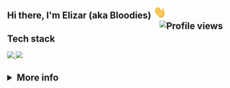 <h2>
     Hi there, I'm Elizar (aka Bloodies) <img width="30px" height="30" src="https://github.com/Bloodies/Bloodies/blob/Bloodies/resources/Hi.gif" /> <img align="right" src="https://gpvc.arturio.dev/Bloodies" alt="Profile views">
</h2>

## <!-- 🛠 &nbsp; -->Tech stack

<div align="left">
     <a href="https://github.com/Bloodies">
          <img width="53%" src="https://github-readme-stats.vercel.app/api?username=Bloodies&hide_title=true&hide_border=true&show_icons=true&include_all_commits=true&count_private=true&bg_color=-20,0D1117,002137&title_color=FFFFFF&text_color=FFFFFF&icon_color=79FF97&theme=graywhite&disable_animations=false">
          <img width="46%" src="https://github-readme-stats.vercel.app/api/top-langs?username=Bloodies&hide_title=true&hide_border=true&show_icons=true&bg_color=20,002137,0D1117&title_color=FFFFFF&text_color=FFFFFF&icon_color=FFFFFF&theme=graywhite&layout=compact">
     <!-- color stack (git-dark-0D1117) (git-to-cream-0D1117-907578) (blue-to-viol-21D4FD-B721FF) -->
     </a>
</div>

<h2>
     <details>
          <summary>More info</summary>
          <a align="center" href="https://github.com/Bloodies">
               <img src="https://activity-graph.herokuapp.com/graph?username=Bloodies&hide_title=true&hide_border=true&color=FFFFFF&line=FFFFFF&point=FFFFFF&area_color=79FF97&bg_color=0D1117&area=true&theme=graywhite">
               <!-- <img align="center" src="https://novatorem-kyzbk7wxl-6877sqkj18nrgl96aonlyuwll.vercel.app/api/spotify"> -->
          </a>
     </details>
</h2>

<!-- [![Spotify](https://novatorem-kyzbk7wxl-bardiesel.vercel.app/api/spotify)](https://open.spotify.com/user/31doy22mvycwt43tx6ajtqe7tdtu) -->

<!--
**Bloodies/Bloodies** is a ✨ _special_ ✨ repository because its `README.md` (this file) appears on your GitHub profile.

Here are some ideas to get you started:

- 🔭 I’m currently working on ...
- 🌱 I’m currently learning ...
- 👯 I’m looking to collaborate on ...
- 🤔 I’m looking for help with ...
- 💬 Ask me about ...
- 📫 How to reach me: ...
- 😄 Pronouns: ...
- ⚡ Fun fact: ...
-->
